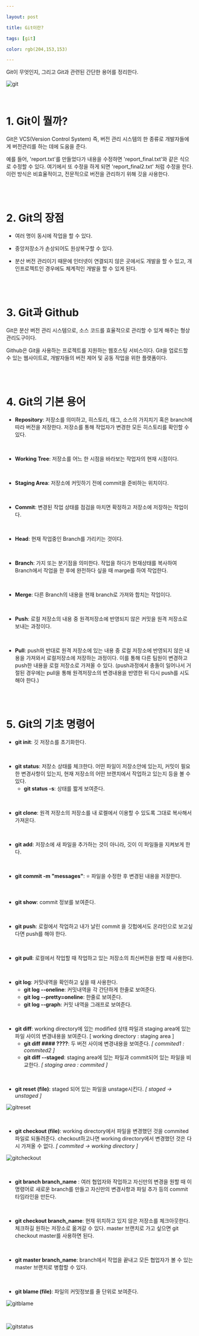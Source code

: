 ```yaml
---

layout: post

title: Git이란? 

tags: [git]

color: rgb(204,153,153)

---
```


Git이 무엇인지, 그리고 Git과 관련된 간단한 용어를 정리한다.  

![git](/assets/img/gitimage/git.png)

<br>

# 1. Git이 뭘까? 

Git은 VCS(Version Control System) 즉, 버전 관리 시스템의 한 종류로 개발자들에게 버전관리를 하는 데에 도움을 준다. 

예를 들어, 'report.txt'를 만들었다가 내용을 수정하면 'report_final.txt'와 같은 식으로 수정할 수 있다. 여기에서 또 수정을 하게 되면 'report_final2.txt' 처럼 수정을 한다. 이런 방식은 비효율적이고, 전문적으로 버전을 관리하기 위해  깃을 사용한다. 

<br><br>

# 2. Git의 장점

- 여러 명이 동시에 작업을 할 수 있다. 

- 중앙저장소가 손상되어도 원상복구할 수 있다. 
- 분산 버전 관리이기 때문에 인터넷이 연결되지 않은 곳에서도 개발을 할 수 있고, 개인프로젝트인 경우에도 체계적인 개발을 할 수 있게 된다. 

<br><br>

# 3. Git과 Github

Git은 분산 버전 관리 시스템으로, 소스 코드를 효율적으로 관리할 수 있게 해주는 형상관리도구이다. 

Github은 Git을 사용하는 프로젝트를 지원하는 웹호스팅 서비스이다. Git을 업로드할 수 있는 웹사이트로, 개발자들의 버전 제어 및 공동 작업을 위한 플랫폼이다. 

<br><br>

# 4. Git의 기본 용어

- __Repository__: 저장소를 의미하고, 히스토리, 태그, 소스의 가지치기 혹은 branch에 따라 버전을 저장한다. 저장소를 통해 작업자가 변경한 모든 히스토리를 확인할 수 있다.

<br>

- __Working Tree__: 저장소를 어느 한 시점을 바라보는 작업자의 현재 시점이다. 

<br>

- __Staging Area__: 저장소에 커밋하기 전에 commit을 준비하는 위치이다. 

<br>

- __Commit__: 변경된 작업 상태를 점검을 마치면 확정하고 저장소에 저장하는 작업이다. 

<br>

- __Head__: 현재 작업중인 Branch를 가리키는 것이다. 

<br>

- __Branch__: 가지 또는 분기점을 의미한다. 작업을 하다가 현재상태를 복사하여 Branch에서 작업을 한 후에 완전하다 싶을 때 marge를 하여 작업한다. 

<br>

- __Merge__: 다른 Branch의 내용을 현재 branch로 가져와 합치는 작업이다. 

<br>

- __Push__: 로컬 저장소의 내용 중 원격저장소에 반영되지 않은 커밋을 원격 저장소로 보내는 과정이다. 

<br>

- __Pull__: push와 반대로 원격 저장소에 있는 내용 중 로컬 저장소에 반영되지 않은 내용을 가져와서 로컬저장소에 저장하는 과정이다. 이를 통해 다른 팀원이 변경하고 push한 내용을 로컬 저장소로 가져올 수 있다. (push과정에서 충돌이 일어나서 거절된 경우에는 pull을 통해 원격저장소의 변경내용을 반영한 뒤 다시 push를 시도해야 한다.)

<br>

<br>

# 5. Git의 기초 명령어

- __git init__: 깃 저장소를 초기화한다.

<br>

- __git status__: 저장소 상태를 체크한다. 어떤 파일이 저장소안에 있는지, 커밋이 필요한 변경사항이 있는지, 현재 저장소의 어떤 브랜치에서 작업하고 있는지 등을 볼 수 있다. 
  - __git status -s__: 상태를 짧게 보여준다. 

<br>

- __git clone__: 원격 저장소의 저장소를 내 로켈에서 이용할 수 있도록 그대로 복사해서 가져온다. 

<br>

- __git add__: 저장소에 새 파일을 추가하는 것이 아니라, 깃이 이 파일들을 지켜보게 한다. 

<br>

- __git commit -m "messages"__: :star: 파일을 수정한 후 변경된 내용을 저장한다. 

<br>

- __git show__: commit 정보를 보여준다. 

<br>

- __git push__: 로컬에서 작업하고 내가 날린 commit 을 깃헙에서도 온라인으로 보고싶다면 push를 해야 한다. 

<br>

- __git pull__: 로컬에서 작업할 때 작업하고 있는 저장소의 최신버전을 원할 때 사용한다. 

<br>

- __git log__: 커밋내역을 확인하고 싶을 때 사용한다. 
  - __git log --oneline__: 커밋내역을 각 간단하게 한줄로 보여준다. 
  - __git log --pretty=oneline__: 한줄로 보여준다. 
  - __git log --graph__: 커밋 내역을 그래프로 보여준다.  

<br>

- __git diff__: working directory에 있는 modified 상태 파일과 staging area에 있는 파일 사이의 변경내용을 보여준다. [ working directory : staging area ]
  - __git diff #### ????__: 두 버전 사이에 변경내용을 보여준다. _[ commited1 : commited2 ]_
  - __git diff --staged__: staging area에 있는 파일과 commit되어 있는 파일을 비교한다. _[ staging area : commited ]_

<br>

- __git reset (file)__: staged 되어 있는 파일을 unstage시킨다.  _[ staged -> unstaged ]_

![gitreset](/assets/img/gitimage/gitreset.PNG)

<br>

- __git checkout (file)__: working directory에서 파일을 변경했던 것을 commited 파일로 되돌려준다. checkout하고나면 working directory에서 변경했던 것은 다시 가져올 수 없다. _[ commited -> working directory ]_

![gitcheckout](/assets/img/gitimage/gitcheckout.PNG)

<br>

- __git branch branch_name__ : 여러 협업자와 작업하고 자신만의 변경을 원할 때 이 명령어로 새로운 branch를 만들고 자신만의 변경사항과 파일 추가 등의 commit 타임라인을 만든다. 

<br>

- __git checkout branch_name__: 현재 위치하고 있지 않은 저장소를 체크아웃한다. 체크하길 원하는 저장소로 옮겨갈 수 있다. master 브랜치로 가고 싶으면 git checkout master를 사용하면 된다. 

<br>

- __git master branch_name__: branch에서 작업을 끝내고 모든 협업자가 볼 수 있는 master 브랜치로 병합할 수 있다. 

<br>

- __git blame (file)__: 파일의 커밋정보를 줄 단위로 보여준다. 

![gitblame](/assets/img/gitimage/gitblame.PNG)

<br>



![gitstatus](https://seonkyukim.github.io/assets/images/2019-02-24-git-status/04.png)

<br>